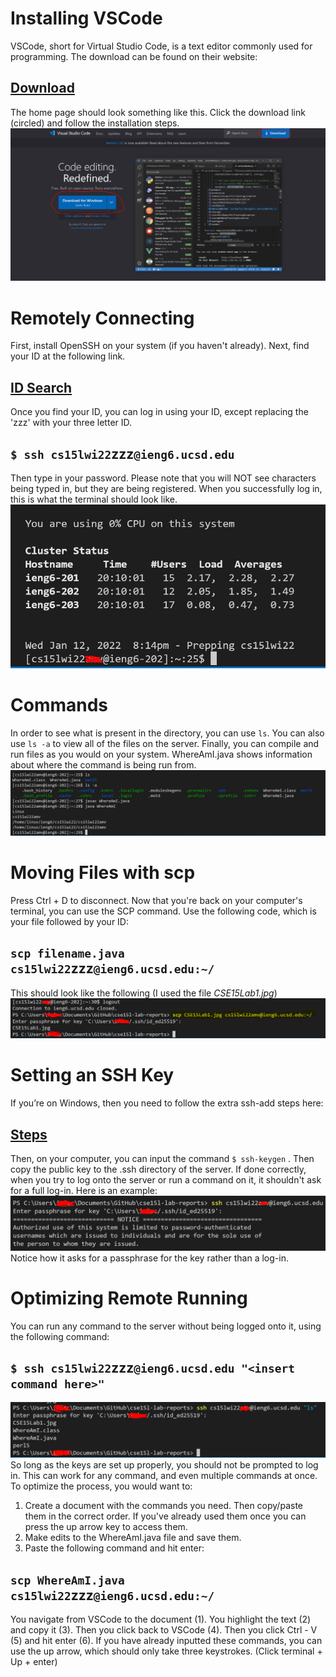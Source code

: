 # Installing VSCode
VSCode, short for Virtual Studio Code, is a text editor commonly used for programming. 
The download can be found on their website:
## [Download](https://code.visualstudio.com/) 
 The home page should look something like this. Click the download link (circled) and follow the installation steps.
 ![Image](CSE15Lab1.JPG)
# Remotely Connecting
First, install OpenSSH on your system (if you haven't already). Next, find your ID at the following link.
## [ID Search](https://sdacs.ucsd.edu/~icc/index.php)
Once you find your ID, you can log in using your ID, except replacing the 'zzz' with your three letter ID.
## `$ ssh cs15lwi22`zzz`@ieng6.ucsd.edu`
Then type in your password. Please note that you will NOT see characters being typed in, but they are being registered. When you successfully log in, this is what the terminal should look like.
![Image](CSE15Lab2.JPG)
# Commands
In order to see what is present in the directory, you can use `ls`. You can also use `ls -a` to view all of the files on the server. Finally, you can compile and run files as you would on your system. WhereAmI.java shows information about where the command is being run from.
![Image](CSE15Lab3.JPG)
# Moving Files with scp
Press Ctrl + D to disconnect. Now that you're back on your computer's terminal, you can use the SCP command. Use the following code, which is your file followed by your ID: 
## `scp filename.java cs15lwi22`zzz`@ieng6.ucsd.edu:~/`
This should look like the following (I used the file *CSE15Lab1.jpg*)
![Image](CSE15Lab4.JPG)
# Setting an SSH Key
If you’re on Windows, then you need to follow the extra ssh-add steps here: 
## [Steps](https://docs.microsoft.com/en-us/windows-server/administration/openssh/openssh_keymanagement#user-key-generation)
Then, on your computer, you can input the command `$ ssh-keygen` .
Then copy the public key to the .ssh directory of the server. If done correctly, when you try to log onto the server or run a command on it, it shouldn't ask for a full log-in. Here is an example:
![Image](CSE15Lab5.JPG)
Notice how it asks for a passphrase for the key rather than a log-in.
# Optimizing Remote Running
You can run any command to the server without being logged onto it, using the following command:
## `$ ssh cs15lwi22`zzz`@ieng6.ucsd.edu "<insert command here>"`
![Image](CSE15Lab6.JPG)
So long as the keys are set up properly, you should not be prompted to log in. This can work for any command, and even multiple commands at once.
To optimize the process, you would want to:
1. Create a document with the commands you need. Then copy/paste them in the correct order. If you've already used them once you can press the up arrow key to access them.
2. Make edits to the WhereAmI.java file and save them.
3. Paste the following command and hit enter:
## `scp WhereAmI.java cs15lwi22`zzz`@ieng6.ucsd.edu:~/`
You navigate from VSCode to the document (1). You highlight the text (2) and copy it (3). Then you click back to VSCode (4). Then you click Ctrl - V (5) and hit enter (6). If you have already inputted these commands, you can use the up arrow, which should only take three keystrokes. (Click terminal + Up + enter)
